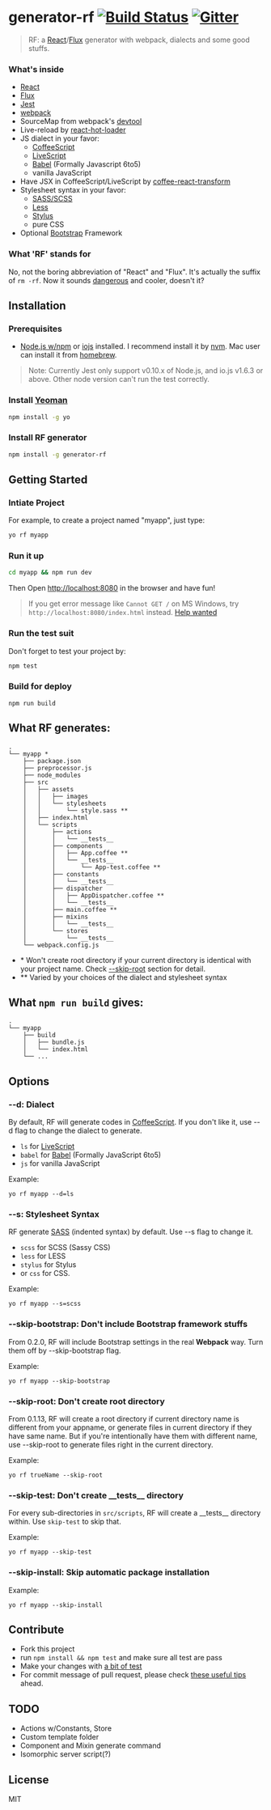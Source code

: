 # generator-rf [![Build Status](https://secure.travis-ci.org/taiansu/generator-rf.png?branch=master)](https://travis-ci.org/taiansu/generator-rf) [![Gitter](https://badges.gitter.im/Join%20Chat.svg)](https://gitter.im/taiansu/generator-rf?utm_source=badge&utm_medium=badge&utm_campaign=pr-badge&utm_content=badge)

> RF: a [React](http://facebook.github.io/react/)/[Flux](http://facebook.github.io/flux/) generator with webpack, dialects and some good stuffs.

### What's inside
* [React](http://facebook.github.io/react/)
* [Flux](http://facebook.github.io/flux/)
* [Jest](http://facebook.github.io/jest)
* [webpack](http://webpack.github.io/)
* SourceMap from webpack's [devtool](http://webpack.github.io/docs/configuration.html#devtool)
* Live-reload by [react-hot-loader](https://gaearon.github.io/react-hot-loader/)
* JS dialect in your favor:
    * [CoffeeScript](http://coffeescript.org/)
    * [LiveScript](http://livescript.net)
    * [Babel](https://babeljs.io/) (Formally Javascript 6to5)
    * vanilla JavaScript
* Have JSX in CoffeeScript/LiveScript by [coffee-react-transform](https://github.com/jsdf/coffee-react-transform)
* Stylesheet syntax in your favor:
    * [SASS/SCSS](http://sass-lang.com/)
    * [Less](http://lesscss.org/)
    * [Stylus](http://learnboost.github.io/stylus/)
    * pure CSS
* Optional [Bootstrap](http://getbootstrap.com/) Framework

### What 'RF' stands for

No, not the boring abbreviation of "React" and "Flux". It's actually the suffix of `rm -rf`. Now it sounds [dangerous](https://github.com/MrMEEE/bumblebee-Old-and-abbandoned/issues/123) and cooler, doesn't it?

## Installation

### Prerequisites

* [Node.js w/npm](http://nodejs.org/) or [iojs](https://iojs.org/) installed. I
  recommend install it by [nvm](https://github.com/creationix/nvm). Mac user can
  install it from [homebrew](http://brew.sh/).

> Note: Currently Jest only support v0.10.x of Node.js, and io.js v1.6.3 or above. Other
> node version can't run the test correctly.

### Install [Yeoman](http://yeoman.io)

```bash
npm install -g yo
```

### Install RF generator

```bash
npm install -g generator-rf
```

## Getting Started

### Intiate Project

For example, to create a project named "myapp", just type:

```bash
yo rf myapp
```

### Run it up

```bash
cd myapp && npm run dev
```

Then Open [http://localhost:8080](http://localhost:8080) in the browser and have fun!

> If you get error message like `Cannot GET /` on MS Windows, try `http://localhost:8080/index.html` instead. [Help wanted](https://github.com/taiansu/generator-rf/issues/12)

### Run the test suit
Don't forget to test your project by:

```bash
npm test
```

### Build for deploy

```
npm run build
```

## What RF generates:
    .
    └── myapp *
        ├── package.json
        ├── preprocessor.js
        ├── node_modules
        ├── src
        │   ├── assets
        │   │   ├── images
        │   │   └── stylesheets
        │   │       └── style.sass **
        │   ├── index.html
        │   └── scripts
        │       ├── actions
        │       │   └── __tests__
        │       ├── components
        │       │   ├── App.coffee **
        │       │   └── __tests__
        │       │       └── App-test.coffee **
        │       ├── constants
        │       │   └── __tests__
        │       ├── dispatcher
        │       │   ├── AppDispatcher.coffee **
        │       │   └── __tests__
        │       ├── main.coffee **
        │       ├── mixins
        │       │   └── __tests__
        │       └── stores
        │           └── __tests__
        └── webpack.config.js

* \* Won't create root directory if your current directory is identical with your project name. Check [--skip-root](#--skip-root-dont-create-root-directory) section for detail.
* \*\* Varied by your choices of the dialect and stylesheet syntax


## What `npm run build` gives:
    .
    └── myapp
        ├── build
        │   ├── bundle.js
        │   └── index.html
        └── ...

## Options

### --d: Dialect

By default, RF will generate codes in [CoffeeScript](http://coffeescript.org/). If you don't like it, use --d flag to change the dialect to generate.

* `ls` for [LiveScript](http://livescript.net)
* `babel` for [Babel](https://babeljs.io/) (Formally JavaScript 6to5)
* `js` for vanilla JavaScript

Example:

    yo rf myapp --d=ls

### --s: Stylesheet Syntax

RF generate [SASS](http://sass-lang.com/) (indented syntax) by default. Use --s flag to change it.

* `scss` for SCSS (Sassy CSS)
* `less` for LESS
* `stylus` for Stylus
* or `css` for CSS.

Example:

    yo rf myapp --s=scss

### --skip-bootstrap: Don't include Bootstrap framework stuffs

From 0.2.0, RF will include Bootstrap settings in the real __Webpack__ way. Turn them off by --skip-bootstrap flag.

Example:

    yo rf myapp --skip-bootstrap

### --skip-root: Don't create root directory

From 0.1.13, RF will create a root directory if current directory name is different from your appname, or generate files in current directory if they have same name. But if you're intentionally have them with different name, use --skip-root to generate files right in the current directory.

Example:

    yo rf trueName --skip-root

### --skip-test: Don't create \_\_tests\_\_ directory

For every sub-directories in `src/scripts`, RF will create a \_\_tests\_\_ directory
within. Use `skip-test` to skip that.

Example:

    yo rf myapp --skip-test

### --skip-install: Skip automatic package installation

Example:

    yo rf myapp --skip-install

## Contribute

* Fork this project
* run `npm install && npm test` and make sure all test are pass
* Make your changes with [a bit of test](http://yeoman.io/authoring/testing.html)
* For commit message of pull request, please check [these useful tips](http://robots.thoughtbot.com/5-useful-tips-for-a-better-commit-message) ahead.

## TODO

* Actions w/Constants, Store
* Custom template folder
* Component and Mixin generate command
* Isomorphic server script(?)

## License

MIT
